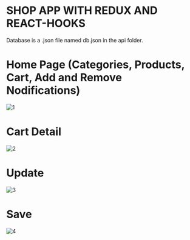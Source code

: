 # SHOP APP WITH REDUX AND REACT-HOOKS

Database is a .json file named db.json in the api folder. 

# Home Page (Categories, Products, Cart, Add and Remove Nodifications)
![1](https://user-images.githubusercontent.com/72259867/156246465-21c97bbe-83ff-47c1-a8c7-f9c29c93fb35.png)

# Cart Detail
![2](https://user-images.githubusercontent.com/72259867/156246732-0dad875f-5806-477e-9b88-4dc462853acc.png)

# Update
![3](https://user-images.githubusercontent.com/72259867/156246765-e674f2cf-c273-4317-b4bd-30b488457159.png)

# Save
![4](https://user-images.githubusercontent.com/72259867/156246784-4a4bcdb8-7a47-4d18-92a8-cd4b030ef5ee.png)
